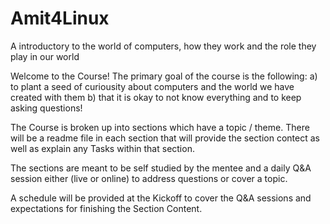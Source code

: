 # Amit4Linux
A introductory to the world of computers, how they work and the role they play in our world

Welcome to the Course! The primary goal of the course is the following:
a) to plant a seed of curiousity about computers and the world we have created with them
b) that it is okay to not know everything and to keep asking questions!

The Course is broken up into sections which have a topic / theme. There will be a readme file in each section that will provide the section contect as well as explain any Tasks within that section.

The sections are meant to be self studied by the mentee and a daily Q&A session either (live or online) to address questions or cover a topic.

A schedule will be provided at the Kickoff to cover the Q&A sessions and expectations for finishing the Section Content.